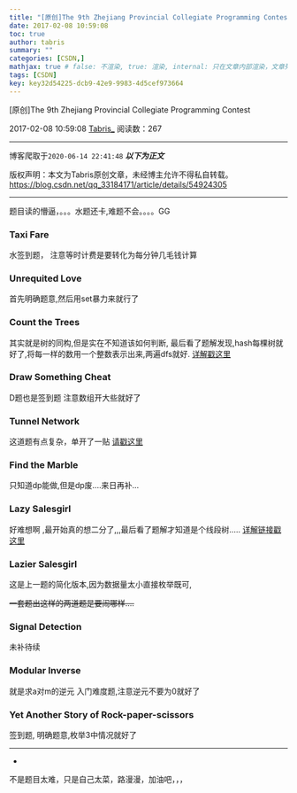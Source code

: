 ```yaml
---
title: "[原创]The 9th Zhejiang Provincial Collegiate Programming Contest"
date: 2017-02-08 10:59:08
toc: true
author: tabris
summary: ""
categories: [CSDN,]
mathjax: true # false: 不渲染, true: 渲染, internal: 只在文章内部渲染，文章列表中不渲染
tags: [CSDN]
key: key32d54225-dcb9-42e9-9983-4d5cef973664
---
```


[原创]The 9th Zhejiang Provincial Collegiate Programming Contest

2017-02-08 10:59:08  [Tabris_](https://me.csdn.net/qq_33184171) 阅读数：267

---

博客爬取于`2020-06-14 22:41:48`
***以下为正文***

版权声明：本文为Tabris原创文章，未经博主允许不得私自转载。
https://blog.csdn.net/qq_33184171/article/details/54924305

<!-- more -->

---

题目读的懵逼，。。。水题还卡,难题不会。。。。GG

###  Taxi Fare

水签到题，
注意等时计费是要转化为每分钟几毛钱计算

###  Unrequited Love

首先明确题意,然后用set暴力来就行了

### Count the Trees

其实就是树的同构,但是实在不知道该如何判断,
最后看了题解发现,hash每棵树就好了,将每一样的数用一个整数表示出来,两遍dfs就好.
[详解戳这里](http://www.cnblogs.com/Griselda/archive/2012/09/11/2680515.html)

### Draw Something Cheat

D题也是签到题
注意数组开大些就好了

### Tunnel Network

这道题有点复杂，单开了一贴
[请戳这里](http://blog.csdn.net/qq_33184171/article/details/54914010)

### Find the Marble

只知道dp能做,但是dp废....来日再补...

### Lazy Salesgirl

好难想啊 ,最开始真的想二分了,,,最后看了题解才知道是个线段树.....
[详解链接戳这里](http://www.cnblogs.com/wuyiqi/archive/2012/04/28/2474672.html)

### Lazier Salesgirl

这是上一题的简化版本,因为数据量太小直接枚举既可,

~~一套题出这样的两道题是要闹哪样....~~

### Signal Detection

未补待续

### Modular Inverse

就是求a对m的逆元
入门难度题,注意逆元不要为0就好了

### Yet Another Story of Rock-paper-scissors

签到题,
明确题意,枚举3中情况就好了



--------------------------------------------------------------------------------------------------
-

不是题目太难，只是自己太菜，路漫漫，加油吧，，，

